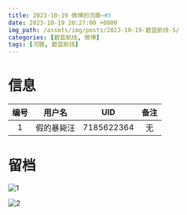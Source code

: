 ```yaml
---
title: 2023-10-19 微博的河豚~#5
date: 2023-10-19 20:27:00 +0800
img_path: /assets/img/posts/2023-10-19-碧蓝航线-5/
categories: [碧蓝航线, 微博]
tags: [河豚, 碧蓝航线]
---
```


# 信息

| 编号 |   用户名   |    UID     | 备注 |
| :--: | :--------: | :--------: | :--: |
|  1   | 假的暴毙汪 | 7185622364 |  无  |

# 留档

![1](1.jpg)

![2](2.jpg)